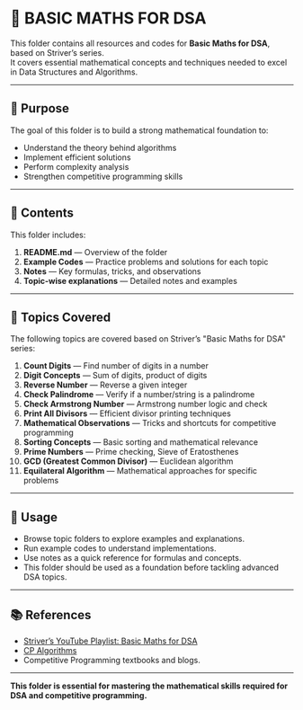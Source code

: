 # 📘 BASIC MATHS FOR DSA

This folder contains all resources and codes for **Basic Maths for DSA**, based on Striver’s series.  
It covers essential mathematical concepts and techniques needed to excel in Data Structures and Algorithms.

---

## 🔹 Purpose
The goal of this folder is to build a strong mathematical foundation to:
- Understand the theory behind algorithms
- Implement efficient solutions
- Perform complexity analysis
- Strengthen competitive programming skills

---

## 📝 Contents
This folder includes:
1. **README.md** — Overview of the folder
2. **Example Codes** — Practice problems and solutions for each topic
3. **Notes** — Key formulas, tricks, and observations
4. **Topic-wise explanations** — Detailed notes and examples

---

## 🔹 Topics Covered
The following topics are covered based on Striver’s "Basic Maths for DSA" series:

1. **Count Digits** — Find number of digits in a number  
2. **Digit Concepts** — Sum of digits, product of digits  
3. **Reverse Number** — Reverse a given integer  
4. **Check Palindrome** — Verify if a number/string is a palindrome  
5. **Check Armstrong Number** — Armstrong number logic and check  
6. **Print All Divisors** — Efficient divisor printing techniques  
7. **Mathematical Observations** — Tricks and shortcuts for competitive programming  
8. **Sorting Concepts** — Basic sorting and mathematical relevance  
9. **Prime Numbers** — Prime checking, Sieve of Eratosthenes  
10. **GCD (Greatest Common Divisor)** — Euclidean algorithm  
11. **Equilateral Algorithm** — Mathematical approaches for specific problems  

---

## 🔹 Usage
- Browse topic folders to explore examples and explanations.
- Run example codes to understand implementations.
- Use notes as a quick reference for formulas and concepts.
- This folder should be used as a foundation before tackling advanced DSA topics.

---

## 📚 References
- [Striver’s YouTube Playlist: Basic Maths for DSA](https://youtu.be/XYZ)  
- [CP Algorithms](https://cp-algorithms.com/)  
- Competitive Programming textbooks and blogs.

---

**This folder is essential for mastering the mathematical skills required for DSA and competitive programming.**
